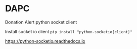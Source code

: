 # DAPC
Donation Alert python socket client

Install socket io client 
  ```pip install "python-socketio[client]"```

https://python-socketio.readthedocs.io

